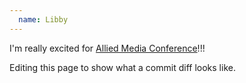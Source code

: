 ```yaml
---
  name: Libby
---
```


I'm really excited for [Allied Media Conference](https://www.alliedmedia.org/amc)!!!

Editing this page to show what a commit diff looks like.

